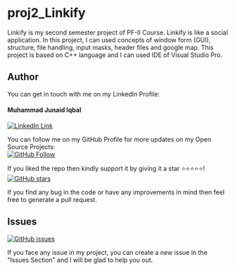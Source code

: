 # proj2_Linkify
Linkify is my second semester project of PF-II Course. Linkify is like a social application. In this project, I can used concepts of  window form (GUI), structure, file handling, input masks, header files and google map. This project is based on C++ language and I can used IDE of Visual Studio Pro.

## Author
You can get in touch with me on my LinkedIn Profile:

#### Muhammad Junaid Iqbal
[![LinkedIn Link](https://img.shields.io/badge/LinkedIn-Muhammad%20Junaid%20Iqbal-lightgrey)](https://www.linkedin.com/in/im-mjunaidiqbal)

You can follow me on my GitHub Profile for more updates on my Open Source Projects:
</br>
[![GitHub Follow](https://img.shields.io/badge/Connect-Muhammad%20Junaid%20Iqbal-blue.svg?logo=Github&longCache=true&style=social&label=Follow)](https://github.com/im-mjunaidiqbal)

If you liked the repo then kindly support it by giving it a star ⭐⭐⭐⭐⭐!
[![GitHub stars](https://img.shields.io/github/stars/im-mjunaidiqbal/proj2_Linkify)](https://github.com/im-mjunaidiqbal/proj2_Linkify/stargazers)

If you find any bug in the code or have any improvements in mind then feel free to generate a pull request.

## Issues
[![GitHub issues](https://img.shields.io/github/issues/im-mjunaidiqbal/proj2_Linkify?style=plastic)](https://github.com/im-mjunaidiqbal/proj2_Linkify/issues)

If you face any issue in my project, you can create a new issue in the "Issues Section" and I will be glad to help you out.

